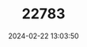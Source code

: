 ---
title: "22783"
category: "Uroderma magnirostrum"
draft: false
date: 2024-02-22 13:03:50
languages:
  English: ["Brown Tent-making Bat"]
---